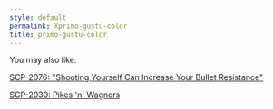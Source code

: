 ```yaml
---
style: default
permalink: Xprimo-gustu-color
title: primo-gustu-color
---
```

You may also like:

[SCP-2076: "Shooting Yourself Can Increase Your Bullet Resistance"](http://scp-wiki.net/scp-2076)

[SCP-2039: Pikes 'n' Wagners](http://scp-wiki.net/scp-2039)
